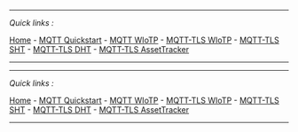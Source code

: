 ***
*Quick links :*

[Home](/README.md) - [MQTT Quickstart](/examples/mqtt-quickstart/README.md) - [MQTT WIoTP](/examples/mqtt-wiotp/README.md) - [MQTT-TLS WIoTP](/examples/mqtt-tls-wiotp/README.md) - [MQTT-TLS SHT](/examples/mqtt-tls-wiotp-SHT/README.md) - [MQTT-TLS DHT](/examples/mqtt-tls-wiotp-DHT/README.md) -
[MQTT-TLS AssetTracker](/examples/mqtt-tls-wiotp-AssetTracker/README.md)
***

***
*Quick links :*

[Home](/README.md) - [MQTT Quickstart](/examples/mqtt-quickstart/README.md) - [MQTT WIoTP](/examples/mqtt-wiotp/README.md) - [MQTT-TLS WIoTP](/examples/mqtt-tls-wiotp/README.md) - [MQTT-TLS SHT](/examples/mqtt-tls-wiotp-SHT/README.md) - [MQTT-TLS DHT](/examples/mqtt-tls-wiotp-DHT/README.md) -
[MQTT-TLS AssetTracker](/examples/mqtt-tls-wiotp-AssetTracker/README.md)
***

